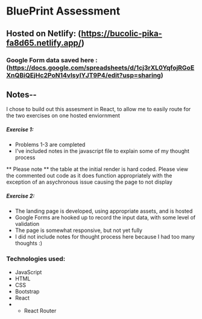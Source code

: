 # BluePrint Assessment

## Hosted on Netlify: (https://bucolic-pika-fa8d65.netlify.app/)

### Google Form data saved here : (https://docs.google.com/spreadsheets/d/1cj3rXL0YqfojRGoEXnQBiQEjHc2PoN14vlsyIYJT9P4/edit?usp=sharing)


## Notes--

I chose to build out this assesment in React, to allow me to easily route for the two exercises on one hosted enviornment

##### Exercise 1:
* Problems 1-3 are completed 
* I've included notes in the javascript file to explain some of my thought process

** Please note ** the table at the initial render is hard coded. Please view the commented out code as it does function appropriately with the exception of an asychronous issue causing the page to not display


##### Exercise 2:
* The landing page is developed, using appropriate assets, and is hosted
* Google Forms are hooked up to record the input data, with some level of validation
* The page is somewhat responsive, but not yet fully
* I did not include notes for thought process here because I had too many thoughts :)


### Technologies used:
* JavaScript
* HTML
* CSS 
* Bootstrap
* React
* * React Router
